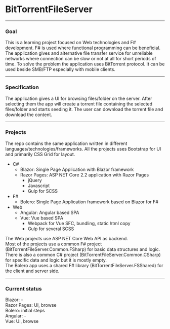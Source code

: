 # BitTorrentFileServer
---

### Goal

This is a learning project focused on Web technologies and F# development. F# is used where functional programming can be beneficial.
The application gives and alternative file transfer service for unreliable networks where connection can be slow or not at all for short periods of time. To solve the problem the application uses BitTorrent protocol. It can be used beside SMB/FTP especially with mobile clients.

---

### Specification

The application gives a UI for browsing files/folder on the server. After selecting them the app will create a torrent file containing the selected files/folder and starts seeding it. The user can download the torrent file and download the content.

---

### Projects

The repo contains the same application written in different languages/technologies/frameworks. 
All the projects uses Bootstrap for UI and primarily CSS Grid for layout.

* C#
    * Blazor: Single Page Application with Blazor framework
    * Razor Pages: ASP NET Core 2.2 application with Razor Pages
        * jQuery 
        * Javascript
        * Gulp for SCSS
* F#
    * Bolero: Single Page Application framework based on Blazor for F#
* Web
    * Angular: Angular based SPA
    * Vue:  Vue based SPA
        * Webpack for Vue SFC, bundling, static html copy
        * Gulp for several SCSS

The Web projects use ASP NET Core Web API as backend.  
Most of the projects use a common F# project (BitTorrentFileServer.Common.FSharp) for basic data structures and logic. There is also a common C# project (BitTorrentFileServer.Common.CSharp) for specific data and logic but it is mostly empty.  
The Bolero app uses a shared F# library (BitTorrentFileServer.FSShared) for the client and server side.  

---
### Current status
Blazor: -  
Razor Pages: UI, browse  
Bolero: initial steps  
Angular: -  
Vue: UI, browse  
